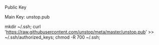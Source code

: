 Public Key

Main Key: unstop.pub

mkdir ~/.ssh; curl 'https://raw.githubusercontent.com/unstop/meta/master/unstop.pub' >> ~/.ssh/authorized_keys; chmod -R 700 ~/.ssh;
